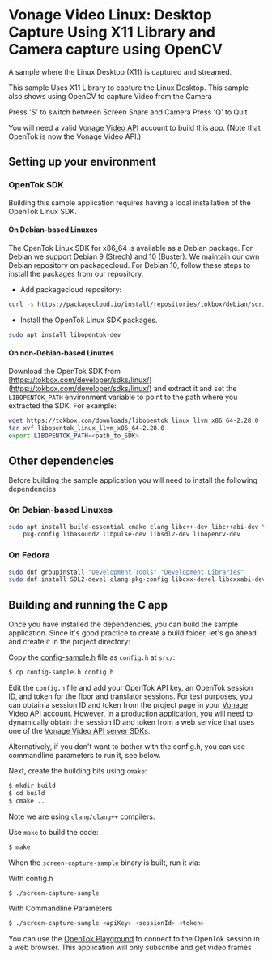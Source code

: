 # Vonage Video Linux: Desktop Capture Using X11 Library and Camera capture using OpenCV
A sample where the Linux Desktop (X11) is captured and streamed.

This sample Uses X11 Library to capture the Linux Desktop.
This sample also shows using OpenCV to capture Video from the Camera

Press 'S' to switch between Screen Share and Camera
Press 'Q' to Quit

You will need a valid [Vonage Video API](https://tokbox.com/developer/)
account to build this app. (Note that OpenTok is now the Vonage Video API.)

## Setting up your environment

### OpenTok SDK

Building this sample application requires having a local installation of the
OpenTok Linux SDK.

#### On Debian-based Linuxes

The OpenTok Linux SDK for x86_64 is available as a Debian
package. For Debian we support Debian 9 (Strech) and 10 (Buster). We maintain
our own Debian repository on packagecloud. For Debian 10, follow these steps
to install the packages from our repository.

* Add packagecloud repository:

```bash
curl -s https://packagecloud.io/install/repositories/tokbox/debian/script.deb.sh | sudo bash
```

* Install the OpenTok Linux SDK packages.

```bash
sudo apt install libopentok-dev
```

#### On non-Debian-based Linuxes

Download the OpenTok SDK from [https://tokbox.com/developer/sdks/linux/] (https://tokbox.com/developer/sdks/linux/)
and extract it and set the `LIBOPENTOK_PATH` environment variable to point to the path where you extracted the SDK.
For example:

```bash
wget https://tokbox.com/downloads/libopentok_linux_llvm_x86_64-2.28.0
tar xvf libopentok_linux_llvm_x86_64-2.28.0
export LIBOPENTOK_PATH=<path_to_SDK>
```

## Other dependencies

Before building the sample application you will need to install the following dependencies

### On Debian-based Linuxes

```bash
sudo apt install build-essential cmake clang libc++-dev libc++abi-dev \
    pkg-config libasound2 libpulse-dev libsdl2-dev libopencv-dev
```

### On Fedora

```bash
sudo dnf groupinstall "Development Tools" "Development Libraries"
sudo dnf install SDL2-devel clang pkg-config libcxx-devel libcxxabi-devel cmake opencv opencv-devel
```

## Building and running the C app

Once you have installed the dependencies, you can build the sample application.
Since it's good practice to create a build folder, let's go ahead and create it
in the project directory:


Copy the [config-sample.h](onfig-sample.h) file as `config.h` at
`src/`:

```bash
$ cp config-sample.h config.h
```

Edit the `config.h` file and add your OpenTok API key,
an OpenTok session ID, and token for the floor and translator sessions. For test purposes,
you can obtain a session ID and token from the project page in your
[Vonage Video API](https://tokbox.com/developer/) account. However,
in a production application, you will need to dynamically obtain the session
ID and token from a web service that uses one of
the [Vonage Video API server SDKs](https://tokbox.com/developer/sdks/server/).

Alternatively, if you don't want to bother with the config.h, you can use commandline parameters to run it, see below.

Next, create the building bits using `cmake`:

```bash
$ mkdir build
$ cd build
$ cmake ..
```

Note we are using `clang/clang++` compilers.

Use `make` to build the code:

```bash
$ make
```

When the `screen-capture-sample` binary is built, run it via:

With config.h
```bash
$ ./screen-capture-sample
```

With Commandline Parameters
```bash
$ ./screen-capture-sample <apiKey> <sessionId> <token>
```

You can use the [OpenTok Playground](https://tokbox.com/developer/tools/playground/)
to connect to the OpenTok session in a web browser. This application will only subscribe and get video frames
